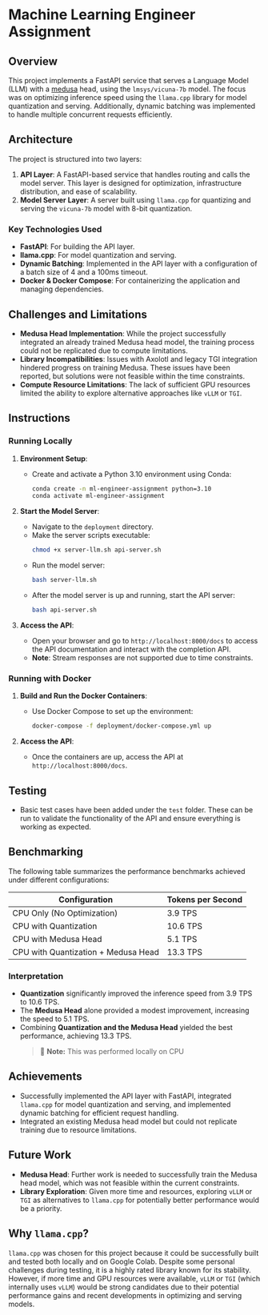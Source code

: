 # **Machine Learning Engineer Assignment**

## **Overview**

This project implements a FastAPI service that serves a Language Model (LLM) with a [medusa](https://github.com/FasterDecoding/Medusa) head, using the `lmsys/vicuna-7b` model. The focus was on optimizing inference speed using the `llama.cpp` library for model quantization and serving. Additionally, dynamic batching was implemented to handle multiple concurrent requests efficiently.

## **Architecture**

The project is structured into two layers:

1. **API Layer**: A FastAPI-based service that handles routing and calls the model server. This layer is designed for optimization, infrastructure distribution, and ease of scalability.
2. **Model Server Layer**: A server built using `llama.cpp` for quantizing and serving the `vicuna-7b` model with 8-bit quantization.

### **Key Technologies Used**

- **FastAPI**: For building the API layer.
- **llama.cpp**: For model quantization and serving.
- **Dynamic Batching**: Implemented in the API layer with a configuration of a batch size of 4 and a 100ms timeout.
- **Docker & Docker Compose**: For containerizing the application and managing dependencies.

## **Challenges and Limitations**

- **Medusa Head Implementation**: While the project successfully integrated an already trained Medusa head model, the training process could not be replicated due to compute limitations.
- **Library Incompatibilities**: Issues with Axolotl and legacy TGI integration hindered progress on training Medusa. These issues have been reported, but solutions were not feasible within the time constraints.
- **Compute Resource Limitations**: The lack of sufficient GPU resources limited the ability to explore alternative approaches like `vLLM` or `TGI`.

## **Instructions**

### **Running Locally**

1. **Environment Setup**:

   - Create and activate a Python 3.10 environment using Conda:
     ```bash
     conda create -n ml-engineer-assignment python=3.10
     conda activate ml-engineer-assignment
     ```

2. **Start the Model Server**:

   - Navigate to the `deployment` directory.
   - Make the server scripts executable:
     ```bash
     chmod +x server-llm.sh api-server.sh
     ```
   - Run the model server:
     ```bash
     bash server-llm.sh
     ```
   - After the model server is up and running, start the API server:
     ```bash
     bash api-server.sh
     ```

3. **Access the API**:
   - Open your browser and go to `http://localhost:8000/docs` to access the API documentation and interact with the completion API.
   - **Note**: Stream responses are not supported due to time constraints.

### **Running with Docker**

1. **Build and Run the Docker Containers**:

   - Use Docker Compose to set up the environment:
     ```bash
     docker-compose -f deployment/docker-compose.yml up
     ```

2. **Access the API**:
   - Once the containers are up, access the API at `http://localhost:8000/docs`.

## **Testing**

- Basic test cases have been added under the `test` folder. These can be run to validate the functionality of the API and ensure everything is working as expected.

## **Benchmarking**

The following table summarizes the performance benchmarks achieved under different configurations:

| **Configuration**                   | **Tokens per Second** |
| ----------------------------------- | --------------------- |
| CPU Only (No Optimization)          | 3.9 TPS               |
| CPU with Quantization               | 10.6 TPS              |
| CPU with Medusa Head                | 5.1 TPS               |
| CPU with Quantization + Medusa Head | 13.3 TPS              |

### **Interpretation**

- **Quantization** significantly improved the inference speed from 3.9 TPS to 10.6 TPS.
- The **Medusa Head** alone provided a modest improvement, increasing the speed to 5.1 TPS.
- Combining **Quantization and the Medusa Head** yielded the best performance, achieving 13.3 TPS.
  > 🚨 **Note:** This was performed locally on CPU

## **Achievements**

- Successfully implemented the API layer with FastAPI, integrated `llama.cpp` for model quantization and serving, and implemented dynamic batching for efficient request handling.
- Integrated an existing Medusa head model but could not replicate training due to resource limitations.

## **Future Work**

- **Medusa Head**: Further work is needed to successfully train the Medusa head model, which was not feasible within the current constraints.
- **Library Exploration**: Given more time and resources, exploring `vLLM` or `TGI` as alternatives to `llama.cpp` for potentially better performance would be a priority.

## **Why `llama.cpp`?**

`llama.cpp` was chosen for this project because it could be successfully built and tested both locally and on Google Colab. Despite some personal challenges during testing, it is a highly rated library known for its stability. However, if more time and GPU resources were available, `vLLM` or `TGI` (which internally uses `vLLM`) would be strong candidates due to their potential performance gains and recent developments in optimizing and serving models.
